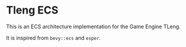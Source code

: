 # Tleng ECS

This is an ECS architecture implementation for the Game Engine TLeng.

It is inspired from `bevy::ecs` and `esper`. 